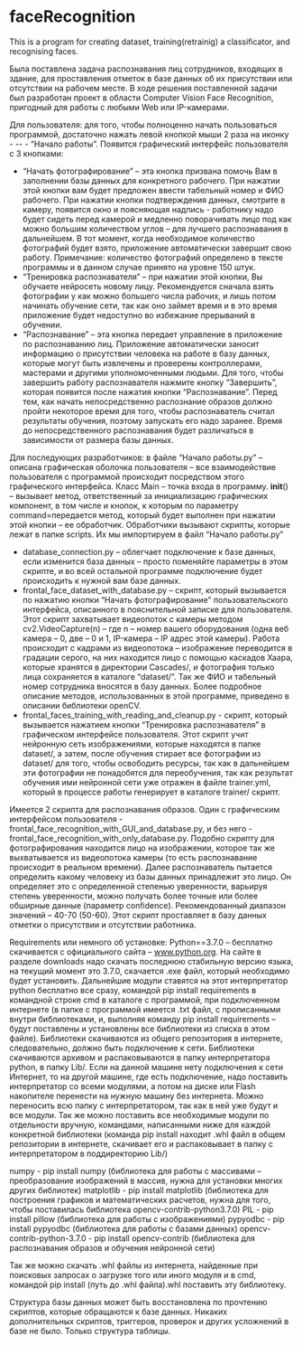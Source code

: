 # faceRecognition
This is a program for creating dataset, training(retrainig) a classificator, and recognising faces.


Была поставлена задача распознавания лиц сотрудников, входящих в здание, для проставления отметок в базе данных об их присутствии или отсутствии на рабочем месте. В ходе решения поставленной задачи был разработан проект в области Computer Vision Face Recognition, пригодный для работы с любыми Web или IP-камерами. 

Для пользователя: для того, чтобы полноценно начать пользоваться программой, достаточно нажать левой кнопкой мыши 2 раза на иконку - -- - “Начало работы”. Появится графический интерфейс пользователя с 3 кнопками:
-	“Начать фотографирование” – эта кнопка призвана помочь Вам в заполнении базы данных для конкретного рабочего. При нажатии этой кнопки вам будет предложен ввести табельный номер и ФИО рабочего. При нажатии кнопки подтверждения данных, смотрите в камеру, появится окно и поясняющая надпись - работнику надо будет сидеть перед камерой и медленно поворачивать лицо под как можно большим количеством углов – для лучшего распознавания в дальнейшем. В тот момент, когда необходимое количество фотографий будет взято, приложение автоматически завершит свою работу. Примечание: количество фотографий определено в тексте программы и в данном случае принято на уровне 150 штук.
- “Тренировка распознавателя” – при нажатии этой кнопки, Вы обучаете нейросеть новому лицу. Рекомендуется сначала взять фотографии у как можно большего числа рабочих, и лишь потом начинать обучение сети, так как оно займет время и в это время приложение будет недоступно во избежание прерываний в обучении.
-	“Распознавание” – эта кнопка передает управление в приложение по распознаванию лиц. Приложение автоматически заносит информацию о присутствии человека на работе в базу данных, которые могут быть извлечены и проверены контроллерами, мастерами и другими уполномоченными людьми. Для того, чтобы завершить работу распознавателя нажмите кнопку “Завершить”, которая появится после нажатия кнопки “Распознавание”. Перед тем, как начать непосредственно распознание образов должно пройти некоторое время для того, чтобы распознаватель считал результаты обучения, поэтому запускать его надо заранее. Время до непосредственного распознавания будет различаться в зависимости от размера базы данных.


Для последующих разработчиков: в файле “Начало работы.ру” – описана графическая оболочка пользователя – все взаимодействие пользователя с программой происходит посредством этого графического интерфейса. Класс Main – точка входа в программу. __init__() – вызывает метод, ответственный за инициализацию графических компонент, в том числе и кнопок, к которым по параметру command=передается метод, который будет выполнен при нажатии этой кнопки – ее обработчик. Обработчики вызывают скрипты, которые лежат в папке scripts. Их мы импортируем в файл “Начало работы.py”
- database_connection.ру – облегчает подключение к базе данных, если изменится база данных – просто поменяйте параметры в этом скрипте, и во всей остальной программе подключение будет происходить к нужной вам базе данных.
- frontal_face_dataset_with_database.py – скрипт, который вызывается по нажатию кнопки “Начать фотографирование” пользовательского интерфейса, описанного в пояснительной записке для пользователя. Этот скрипт захватывает видеопоток с камеры методом cv2.VideoCapture(n) – где n – номер вашего оборудования (одна веб камера – 0, две – 0 и 1, IP-камера – IP адрес этой камеры).
Работа происходит с кадрами из видеопотока – изображение переводится в градации серого, на них находится лицо с помощью каскадов Хаара, которые хранятся в директории Cascades/, и фотография только лица сохраняется в каталоге “dataset/”. Так же ФИО и табельный номер сотрудника вносятся в базу данных. Более подробное описание методов, использованных в этой программе, приведено в описании библиотеки openCV.
- frontal_faces_training_with_reading_and_cleanup.py - скрипт, который вызывается нажатием кнопки “Тренировка распознавателя” в графическом интерфейсе пользователя. Этот скрипт учит нейронную сеть изображениями, которые находятся в папке dataset/, а затем, после обучения стирает все фотографии из dataset/ для того, чтобы освободить ресурсы, так как в дальнейшем эти фотографии не понадобятся для переобучения, так как результат обучения ими нейронной сети уже отражен в файле trainer.yml, который в процессе работы генерирует в каталоге trainer/ скрипт.

Имеется 2 скрипта для распознавания образов. Один с графическим интерфейсом пользователя - frontal_face_recognition_with_GUI_and_database.py, и без него - frontal_face_recognition_with_only_database.py. Подобно скрипту для фотографирования находится лицо на изображении, которое так же выхватывается из видеопотока камеры (то есть распознавание происходит в реальном времени). Далее распознаватель пытается определить какому человеку из базы данных принадлежит это лицо. Он определяет это с определенной степенью уверенности, варьируя степень уверенности, можно получать более точные или более обширные данные (параметр confidence). Рекомендованный диапазон значений – 40-70 (50-60). Этот скрипт проставляет в базу данных отметки о присутствии и отсутствии работника.

Requirements или немного об установке:
 Python==3.7.0 – бесплатно скачивается с официального сайта – www.python.org.
На сайте в разделе downloads надо скачать последнюю стабильную версию языка, на текущий момент это 3.7.0, скачается .ехе файл, который необходимо будет установить. 
Дальнейшие модули ставятся на этот интерпретатор python бесплатно все сразу, командой pip install requirements в командной строке cmd в каталоге с программой, при подключенном интернете (в папке с программой имеется .txt файл, с прописанными внутри библиотеками, и, выполняя команду pip install requirements – будут поставлены и установлены все библиотеки из списка в этом файле). Библиотеки скачиваются из общего репозитория в интернете, следовательно, должно быть подключение к сети. Библиотеки скачиваются архивом и распаковываются в папку интерпретатора python, в папку Lib/. Если на данной машине нету подключения к сети Интернет, то на другой машине, где есть подключение, надо поставить интерпретатор со всеми модулями, а потом на диске или Flash накопителе перенести на нужную машину без интернета. Можно переносить всю папку с интерпретатором, так как в ней уже будут и все модули. 
Так же можно поставить все необходимые модули по отдельности вручную, командами, написанными ниже для каждой конкретной библиотеки (команда pip install находит .whl файл в общем репозитории в интернете, скачивает его и распаковывает в папку с интерпретатором в поддиректорию Lib/)

numpy - pip install numpy
(библиотека для работы с массивами – преобразование изображений в массив, нужна для установки многих других библиотек)
matplotlib - pip install matplotlib
(библиотека для построения графиков и математических расчетов, нужна для того, чтобы поставилась библиотека opencv-contrib-python3.7.0)
PIL - pip install pillow
(библиотека для работы с изображениями) 
pypyodbc - pip install pypyodbc 
(библиотека для работы с базами данных)
opencv-contrib-python-3.7.0 - pip install opencv-contrib 
(библиотека для распознавания образов и обучения нейронной сети)

Так же можно скачать .whl файлы из интернета, найденные при поисковых запросах о загрузке того или иного модуля и в cmd, командой pip install (путь до .whl файла).whl поставить эту библиотеку. 

Структура базы данных может быть восстановлена по прочтению скриптов, которые обращаются к базе данных. Никаких дополнительных скриптов, триггеров, проверок и других усложнений в базе не было. Только структура таблицы.
